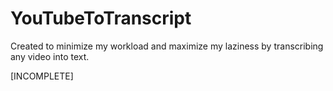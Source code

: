 # YouTubeToTranscript

Created to minimize my workload and maximize my laziness by transcribing any video into text.

[INCOMPLETE]
